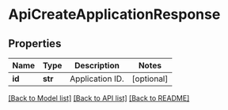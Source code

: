 # ApiCreateApplicationResponse

## Properties
Name | Type | Description | Notes
------------ | ------------- | ------------- | -------------
**id** | **str** | Application ID. | [optional] 

[[Back to Model list]](../README.md#documentation-for-models) [[Back to API list]](../README.md#documentation-for-api-endpoints) [[Back to README]](../README.md)


